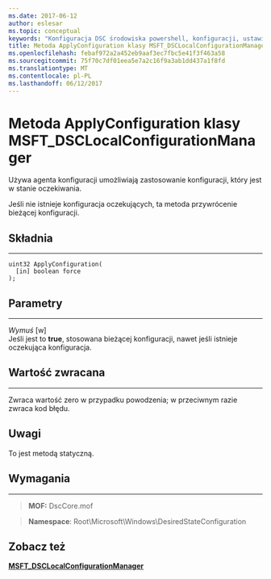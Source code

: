 ```yaml
---
ms.date: 2017-06-12
author: eslesar
ms.topic: conceptual
keywords: "Konfiguracja DSC środowiska powershell, konfiguracji, ustawienia"
title: Metoda ApplyConfiguration klasy MSFT_DSCLocalConfigurationManager
ms.openlocfilehash: febaf972a2a452eb9aaf3ec7fbc5e41f3f463a58
ms.sourcegitcommit: 75f70c7df01eea5e7a2c16f9a3ab1dd437a1f8fd
ms.translationtype: MT
ms.contentlocale: pl-PL
ms.lasthandoff: 06/12/2017
---
```

# <a name="applyconfiguration-method-of-the-msftdsclocalconfigurationmanager-class"></a>Metoda ApplyConfiguration klasy MSFT_DSCLocalConfigurationManager

Używa agenta konfiguracji umożliwiają zastosowanie konfiguracji, który jest w stanie oczekiwania. 

Jeśli nie istnieje konfiguracja oczekujących, ta metoda przywrócenie bieżącej konfiguracji.


## <a name="syntax"></a>Składnia
------

```mof
uint32 ApplyConfiguration(
  [in] boolean force
);
```

## <a name="parameters"></a>Parametry
----------

*Wymuś* \[w\]  
Jeśli jest to **true**, stosowana bieżącej konfiguracji, nawet jeśli istnieje oczekująca konfiguracja.

## <a name="return-value"></a>Wartość zwracana
------------

Zwraca wartość zero w przypadku powodzenia; w przeciwnym razie zwraca kod błędu.

## <a name="remarks"></a>Uwagi

To jest metodą statyczną.

## <a name="requirements"></a>Wymagania
------------
>**MOF:** DscCore.mof

>**Namespace**: Root\Microsoft\Windows\DesiredStateConfiguration


## <a name="see-also"></a>Zobacz też


[**MSFT_DSCLocalConfigurationManager**](msft-dsclocalconfigurationmanager.md)

 

 



